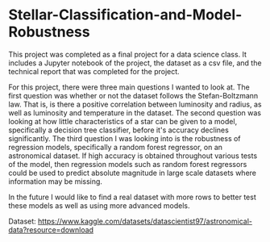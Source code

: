 # Stellar-Classification-and-Model-Robustness

This project was completed as a final project for a data science class. It includes a Jupyter notebook of the project, the dataset as a csv file, and the technical report that was completed for the project. 

For this project, there were three main questions I wanted to look at. The first question was whether or not the dataset follows the Stefan-Boltzmann law. That is, is there a positive correlation between luminosity and radius, as well as luminosity and temperature in the dataset. The second question was looking at how little characteristics of a star can be given to a model, specifically a decision tree classifier, before it's accuracy declines significantly. The third question I was looking into is the robustness of regression models, specifically a random forest regressor,  on an astronomical dataset. If high accuracy is obtained throughout various tests of the model, then regression models such as random forest regressors could be used to predict absolute magnitude in large scale datasets where information may be missing.

In the future I would like to find a real dataset with more rows to better test these models as well as using more advanced models. 

Dataset: https://www.kaggle.com/datasets/datascientist97/astronomical-data?resource=download
